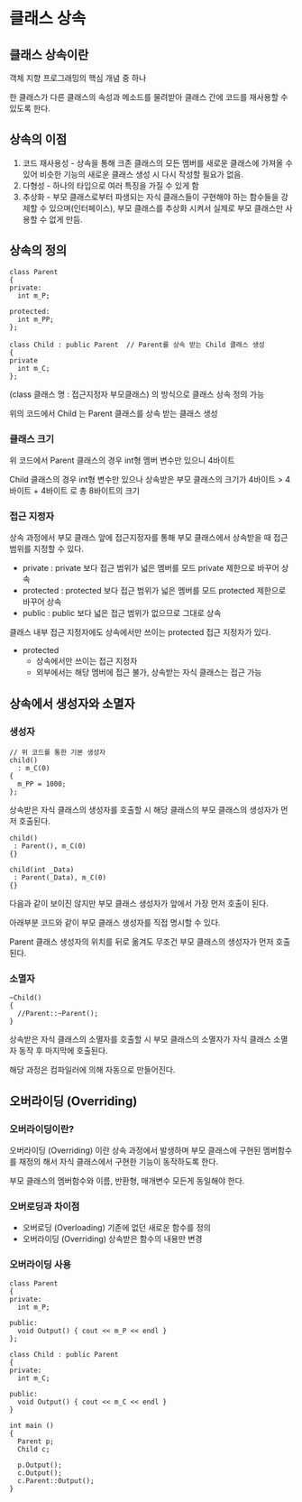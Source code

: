 # 클래스 상속 
## 클래스 상속이란
객체 지향 프로그래밍의 핵심 개념 중 하나

한 클래스가 다른 클래스의 속성과 메소드를 물려받아 클래스 간에 코드를 재사용할 수 있도록 한다.

## 상속의 이점
1. 코드 재사용성 - 상속을 통해 크존 클래스의 모든 멤버를 새로운 클래스에 가져올 수 있어 비슷한 기능의 새로운 클래스 생성 시 다시 작성할 필요가 없음.
2. 다형성 - 하나의 타입으로 여러 특징을 가질 수 있게 함
3. 추상화 - 부모 클래스로부터 파생되는 자식 클래스들이 구현해야 하는 함수들을 강제할 수 있으며(인터페이스), 부모 클래스를 추상화 시켜서 실제로 부모 클래스만 사용할 수 없게 만듬.

## 상속의 정의
```
class Parent
{
private:
  int m_P;

protected:
  int m_PP;
};

class Child : public Parent  // Parent를 상속 받는 Child 클래스 생성
{
private
  int m_C;
};
```
(class 클래스 명 : 접근지정자 부모클래스) 의 방식으로 클래스 상속 정의 가능

위의 코드에서 Child 는 Parent 클래스를 상속 받는 클래스 생성

### 클래스 크기
위 코드에서 Parent 클래스의 경우 int형 멤버 변수만 있으니 4바이트

Child 클래스의 경우 int형 변수만 있으나 상속받은 부모 클래스의 크기가 4바이트 > 4바이트 + 4바이트 로 총 8바이트의 크기

### 접근 지정자
상속 과정에서 부모 클래스 앞에 접근지정자를 통해 부모 클래스에서 상속받을 때 접근 범위를 지정할 수 있다.
- private : private 보다 접근 범위가 넓은 멤버를 모드 private 제한으로 바꾸어 상속
- protected : protected 보다 접근 범위가 넓은 멤버를 모드 protected 제한으로 바꾸어 상속
- public : public 보다 넓은 접근 범위가 없으므로 그대로 상속

클래스 내부 접근 지정자에도 상속에서만 쓰이는 protected 접근 지정자가 있다.
- protected
  - 상속에서만 쓰이는 접근 지정자
  - 외부에서는 해당 멤버에 접근 불가, 상속받는 자식 클래스는 접근 가능
 
## 상속에서 생성자와 소멸자
### 생성자
```
// 위 코드를 통한 기본 생성자
child()
  : m_C(0)
{
  m_PP = 1000;
};
```
상속받은 자식 클래스의 생성자를 호출할 시 해당 클래스의 부모 클래스의 생성자가 먼저 호출된다.

```
child()
 : Parent(), m_C(0)
{}

child(int _Data)
 : Parent(_Data), m_C(0)
{}
```
다음과 같이 보이진 않지만 부모 클래스 생성자가 앞에서 가장 먼저 호출이 된다.

아래부분 코드와 같이 부모 클래스 생성자를 직접 명시할 수 있다.

Parent 클래스 생성자의 위치를 뒤로 옮겨도 무조건 부모 클래스의 생성자가 먼저 호출된다.

### 소멸자
```
~Child()
{
  //Parent::~Parent();
}
```
상속받은 자식 클래스의 소멸자를 호출할 시 부모 클래스의 소멸자가 자식 클래스 소멸자 동작 후 마지막에 호출된다.

해당 과정은 컴파일러에 의해 자동으로 만들어진다.

## 오버라이딩 (Overriding)
### 오버라이딩이란?
오버라이딩 (Overriding) 이란 상속 과정에서 발생하며 부모 클래스에 구현된 멤버함수를 재정의 해서 자식 클래스에서 구현한 기능이 동작하도록 한다.

부모 클래스의 멤버함수와 이름, 반환형, 매개변수 모든게 동일해야 한다.

### 오버로딩과 차이점
- 오버로딩 (Overloading) 기존에 없던 새로운 함수를 정의
- 오버라이딩 (Overriding) 상속받은 함수의 내용만 변경

### 오버라이딩 사용
```
class Parent
{
private:
  int m_P;

public:
  void Output() { cout << m_P << endl }
};

class Child : public Parent
{
private:
  int m_C;

public:
  void Output() { cout << m_C << endl }
}

int main ()
{
  Parent p;
  Child c;

  p.Output();
  c.Output();
  c.Parent::Output();
}
```
